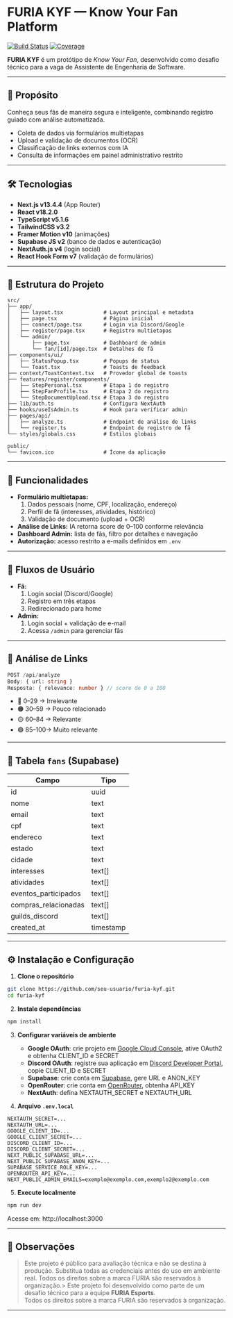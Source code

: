 # FURIA KYF — Know Your Fan Platform

[![Build Status](https://img.shields.io/badge/build-passing-brightgreen)](https://github.com/seu-usuario/furia-kyf/actions)
[![Coverage](https://img.shields.io/badge/coverage-95%25-blue)](https://github.com/seu-usuario/furia-kyf/actions)

**FURIA KYF** é um protótipo de *Know Your Fan*, desenvolvido como desafio técnico para a vaga de Assistente de
Engenharia de Software.

---

## 🚀 Propósito

Conheça seus fãs de maneira segura e inteligente, combinando registro guiado
com análise automatizada.

- Coleta de dados via formulários multietapas
- Upload e validação de documentos (OCR)
- Classificação de links externos com IA
- Consulta de informações em painel administrativo restrito

---

## 🛠 Tecnologias

- **Next.js v13.4.4** (App Router)
- **React v18.2.0**
- **TypeScript v5.1.6**
- **TailwindCSS v3.2**
- **Framer Motion v10** (animações)
- **Supabase JS v2** (banco de dados e autenticação)
- **NextAuth.js v4** (login social)
- **React Hook Form v7** (validação de formulários)

---

## 🧱 Estrutura do Projeto

```
src/
├── app/
│   ├── layout.tsx             # Layout principal e metadata
│   ├── page.tsx               # Página inicial
│   ├── connect/page.tsx       # Login via Discord/Google
│   ├── register/page.tsx      # Registro multietapas
│   └── admin/
│       ├── page.tsx           # Dashboard de admin
│       └── fan/[id]/page.tsx  # Detalhes de fã
├── components/ui/
│   ├── StatusPopup.tsx        # Popups de status
│   └── Toast.tsx              # Toasts de feedback
├── context/ToastContext.tsx   # Provedor global de toasts
├── features/register/components/
│   ├── StepPersonal.tsx       # Etapa 1 do registro
│   ├── StepFanProfile.tsx     # Etapa 2 do registro
│   └── StepDocumentUpload.tsx # Etapa 3 do registro
├── lib/auth.ts                # Configura NextAuth
├── hooks/useIsAdmin.ts        # Hook para verificar admin
├── pages/api/
│   ├── analyze.ts             # Endpoint de análise de links
│   └── register.ts            # Endpoint de registro de fã
└── styles/globals.css         # Estilos globais

public/
└── favicon.ico                # Ícone da aplicação
```

---

## 📝 Funcionalidades

- **Formulário multietapas:**
  1. Dados pessoais (nome, CPF, localização, endereço)
  2. Perfil de fã (interesses, atividades, histórico)
  3. Validação de documento (upload + OCR)
- **Análise de Links:** IA retorna score de 0–100 conforme relevância
- **Dashboard Admin:** lista de fãs, filtro por detalhes e navegação
- **Autorização:** acesso restrito a e-mails definidos em `.env`

---

## 🔐 Fluxos de Usuário

- **Fã:**
  1. Login social (Discord/Google)
  2. Registro em três etapas
  3. Redirecionado para home
- **Admin:**
  1. Login social + validação de e-mail
  2. Acessa `/admin` para gerenciar fãs

---

## 🔄 Análise de Links

```ts
POST /api/analyze
Body: { url: string }
Resposta: { relevance: number } // score de 0 a 100
```

- 🔴 0–29  → Irrelevante
- 🟠 30–59 → Pouco relacionado
- 🟡 60–84 → Relevante
- 🟢 85–100→ Muito relevante

---

## 🧬 Tabela `fans` (Supabase)

| Campo                 | Tipo     |
|----------------------|----------|
| id                   | uuid     |
| nome                 | text     |
| email                | text     |
| cpf                  | text     |
| endereco             | text     |
| estado               | text     |
| cidade               | text     |
| interesses           | text[]   |
| atividades           | text[]   |
| eventos_participados | text[]   |
| compras_relacionadas | text[]   |
| guilds_discord       | text[]   |
| created_at           | timestamp|

---

## ⚙️ Instalação e Configuração

1. **Clone o repositório**
```bash
git clone https://github.com/seu-usuario/furia-kyf.git
cd furia-kyf
```
2. **Instale dependências**
```bash
npm install
```
3. **Configurar variáveis de ambiente**
   - **Google OAuth**: crie projeto em [Google Cloud Console](https://console.cloud.google.com), ative OAuth2 e obtenha CLIENT_ID e SECRET
   - **Discord OAuth**: registre sua aplicação em [Discord Developer Portal](https://discord.com/developers), copie CLIENT_ID e SECRET
   - **Supabase**: crie conta em [Supabase](https://supabase.com), gere URL e ANON_KEY
   - **OpenRouter**: crie conta em [OpenRouter](https://openrouter.ai), obtenha API_KEY
   - **NextAuth**: defina NEXTAUTH_SECRET e NEXTAUTH_URL

4. **Arquivo `.env.local`**
```env
NEXTAUTH_SECRET=...
NEXTAUTH_URL=...
GOOGLE_CLIENT_ID=...
GOOGLE_CLIENT_SECRET=...
DISCORD_CLIENT_ID=...
DISCORD_CLIENT_SECRET=...
NEXT_PUBLIC_SUPABASE_URL=...
NEXT_PUBLIC_SUPABASE_ANON_KEY=...
SUPABASE_SERVICE_ROLE_KEY=...
OPENROUTER_API_KEY=...
NEXT_PUBLIC_ADMIN_EMAILS=exemplo@exemplo.com,exemplo2@exemplo.com
```

5. **Execute localmente**
```bash
npm run dev
```

Acesse em: http://localhost:3000

---

## 📌 Observações

> Este projeto é público para avaliação técnica e não se destina à produção. 
> Substitua todas as credenciais antes do uso em ambiente real.
> Todos os direitos sobre a marca FURIA são reservados à organização.> Este projeto foi desenvolvido como parte de um desafio técnico para a equipe **FURIA Esports**.  
> Todos os direitos sobre a marca FURIA são reservados à organização.


---
